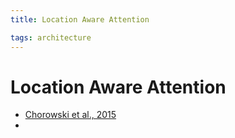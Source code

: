 ```yaml
---
title: Location Aware Attention

tags: architecture 
---
```


# Location Aware Attention
- [Chorowski et al., 2015](http://papers.nips.cc/paper/5847-attention-based-models-for-speech-recognition.pdf)
- 



















